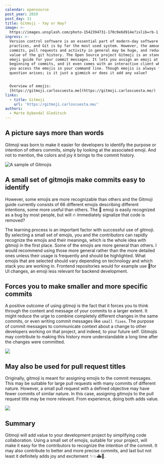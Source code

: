 ```yaml
---
calendar: opensource
post_year: 2019
post_day: 11
title: Gitmoji - Yay or Nay?
image: >-
  https://images.unsplash.com/photo-1542394731-170c9e6d914e?ixlib=rb-1.2.1&auto=format&fit=crop&w=3522&q=80
ingress: >-
  Version control software is an essential part of modern-day software developer
  practices, and Git is by far the most used system. However, the amount of
  commits, pull requests and activity in general may be huge, and reduce the
  value of the git history. The Open Source project Gitmoji is an standardized
  emoji guide for your commit messages. It lets you assign an emoji at the
  beginning of commits, and it even comes with an interactive client which lets
  you access the emojis in your command line. Though emojis is always fun, the
  question arises; is it just a gimmick or does it add any value? 


  Overview of emojis:
  [https://gitmoji.carloscuesta.me](https://gitmoji.carloscuesta.me/)
links:
  - title: Gitmoji
    url: 'https://gitmoji.carloscuesta.me/'
authors:
  - Marte Dybendal Gleditsch
---
```

## A picture says more than words

Gitmoji was born to make it easier for developers to identify the purpose or intention of others commits, simply by looking at the associated emoji. And not to mention, the colors and joy it brings to the commit history. 

![](/assets/skjermbilde-2019-12-04-kl.-16.07.04.png "A sample of Gitmojis")

## 

## A small set of gitmojis make commits easy to identify

However, some emojis are more recognizable than others and the Gitmoji guide currently consists of 66 different emojis describing different intentions, some more useful than others. The 🐛 emoji is easily recognized as a bug by most people, but will 🔥 immediately signalize that code is removed? 

The learning process is an important factor with successful use of gitmoji. By selecting a small set of emojis, you and the contributors can rapidly recognize the emojis and their meanings, which is the whole idea with gitmoji in the first place. Some of the emojis are more general than others. I would recommend using those more general rather than the more detailed ones unless their usage is frequently and should be highlighted. What emojis that are selected should vary depending on technology and which stack you are working in. Frontend repositories would for example use 💄for UI changes, an emoji less relevant for backend development. 

## Forces you to make smaller and more specific commits

A positive outcome of using gitmoji is the fact that it forces you to think through the content and message of your commits to a larger extent. It might reduce the urge to combine completely different changes in the same commits, or even writing commit messages like `small fixes`. The purpose of commit messages to communicate context about a change to other developers working on that project, and indeed, to your future self. Gitmojis may contribute to making this history more understandable a long time after the changes were committed. 

![](/assets/skjermbilde-2019-12-10-kl.-19.43.00.png)

## May also be used for pull request titles

Originally, gitmoji is meant for assigning emojis to the commit messages. This may be suitable for large pull requests with many commits of different nature. However, a small pull request with a defined objective may have fewer commits of similar nature. In this case, assigning gitmojis to the pull request title may be more relevant. From experience, doing both adds value. 

![](/assets/skjermbilde-2019-12-10-kl.-19.55.55.png)

## Summary

Gitmoji will add value to your development project by simplifying code collaboration. Using a small set of emojis, suitable for your project, will make it easy for the contributors to recognize the intention of the commit. It may also contribute to better and more precise commits, and last but not least it definitely adds joy and excitement ✨💥🚑🤖.

